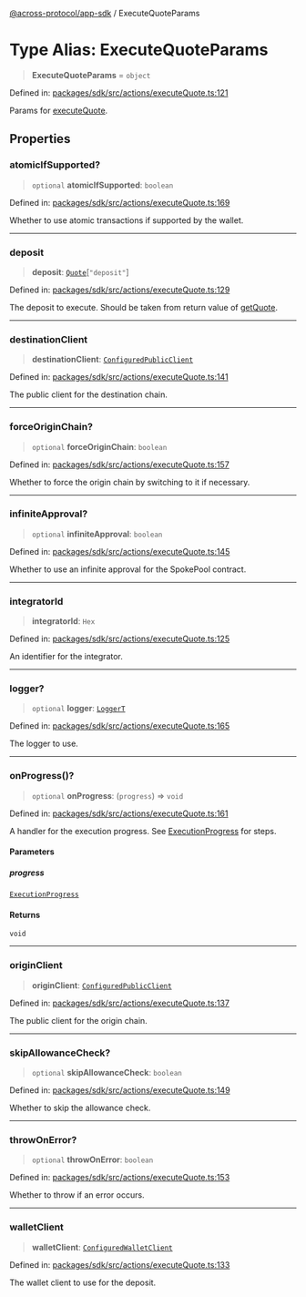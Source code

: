 [@across-protocol/app-sdk](../README.md) / ExecuteQuoteParams

# Type Alias: ExecuteQuoteParams

> **ExecuteQuoteParams** = `object`

Defined in: [packages/sdk/src/actions/executeQuote.ts:121](https://github.com/across-protocol/toolkit/blob/6b29eb5487c0ac0b498f1f420b1793303bd8b70a/packages/sdk/src/actions/executeQuote.ts#L121)

Params for [executeQuote](../functions/executeQuote.md).

## Properties

### atomicIfSupported?

> `optional` **atomicIfSupported**: `boolean`

Defined in: [packages/sdk/src/actions/executeQuote.ts:169](https://github.com/across-protocol/toolkit/blob/6b29eb5487c0ac0b498f1f420b1793303bd8b70a/packages/sdk/src/actions/executeQuote.ts#L169)

Whether to use atomic transactions if supported by the wallet.

***

### deposit

> **deposit**: [`Quote`](Quote.md)\[`"deposit"`\]

Defined in: [packages/sdk/src/actions/executeQuote.ts:129](https://github.com/across-protocol/toolkit/blob/6b29eb5487c0ac0b498f1f420b1793303bd8b70a/packages/sdk/src/actions/executeQuote.ts#L129)

The deposit to execute. Should be taken from return value of [getQuote](../functions/getQuote.md).

***

### destinationClient

> **destinationClient**: [`ConfiguredPublicClient`](ConfiguredPublicClient.md)

Defined in: [packages/sdk/src/actions/executeQuote.ts:141](https://github.com/across-protocol/toolkit/blob/6b29eb5487c0ac0b498f1f420b1793303bd8b70a/packages/sdk/src/actions/executeQuote.ts#L141)

The public client for the destination chain.

***

### forceOriginChain?

> `optional` **forceOriginChain**: `boolean`

Defined in: [packages/sdk/src/actions/executeQuote.ts:157](https://github.com/across-protocol/toolkit/blob/6b29eb5487c0ac0b498f1f420b1793303bd8b70a/packages/sdk/src/actions/executeQuote.ts#L157)

Whether to force the origin chain by switching to it if necessary.

***

### infiniteApproval?

> `optional` **infiniteApproval**: `boolean`

Defined in: [packages/sdk/src/actions/executeQuote.ts:145](https://github.com/across-protocol/toolkit/blob/6b29eb5487c0ac0b498f1f420b1793303bd8b70a/packages/sdk/src/actions/executeQuote.ts#L145)

Whether to use an infinite approval for the SpokePool contract.

***

### integratorId

> **integratorId**: `Hex`

Defined in: [packages/sdk/src/actions/executeQuote.ts:125](https://github.com/across-protocol/toolkit/blob/6b29eb5487c0ac0b498f1f420b1793303bd8b70a/packages/sdk/src/actions/executeQuote.ts#L125)

An identifier for the integrator.

***

### logger?

> `optional` **logger**: [`LoggerT`](LoggerT.md)

Defined in: [packages/sdk/src/actions/executeQuote.ts:165](https://github.com/across-protocol/toolkit/blob/6b29eb5487c0ac0b498f1f420b1793303bd8b70a/packages/sdk/src/actions/executeQuote.ts#L165)

The logger to use.

***

### onProgress()?

> `optional` **onProgress**: (`progress`) => `void`

Defined in: [packages/sdk/src/actions/executeQuote.ts:161](https://github.com/across-protocol/toolkit/blob/6b29eb5487c0ac0b498f1f420b1793303bd8b70a/packages/sdk/src/actions/executeQuote.ts#L161)

A handler for the execution progress. See [ExecutionProgress](ExecutionProgress.md) for steps.

#### Parameters

##### progress

[`ExecutionProgress`](ExecutionProgress.md)

#### Returns

`void`

***

### originClient

> **originClient**: [`ConfiguredPublicClient`](ConfiguredPublicClient.md)

Defined in: [packages/sdk/src/actions/executeQuote.ts:137](https://github.com/across-protocol/toolkit/blob/6b29eb5487c0ac0b498f1f420b1793303bd8b70a/packages/sdk/src/actions/executeQuote.ts#L137)

The public client for the origin chain.

***

### skipAllowanceCheck?

> `optional` **skipAllowanceCheck**: `boolean`

Defined in: [packages/sdk/src/actions/executeQuote.ts:149](https://github.com/across-protocol/toolkit/blob/6b29eb5487c0ac0b498f1f420b1793303bd8b70a/packages/sdk/src/actions/executeQuote.ts#L149)

Whether to skip the allowance check.

***

### throwOnError?

> `optional` **throwOnError**: `boolean`

Defined in: [packages/sdk/src/actions/executeQuote.ts:153](https://github.com/across-protocol/toolkit/blob/6b29eb5487c0ac0b498f1f420b1793303bd8b70a/packages/sdk/src/actions/executeQuote.ts#L153)

Whether to throw if an error occurs.

***

### walletClient

> **walletClient**: [`ConfiguredWalletClient`](ConfiguredWalletClient.md)

Defined in: [packages/sdk/src/actions/executeQuote.ts:133](https://github.com/across-protocol/toolkit/blob/6b29eb5487c0ac0b498f1f420b1793303bd8b70a/packages/sdk/src/actions/executeQuote.ts#L133)

The wallet client to use for the deposit.
